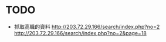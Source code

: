# TODO
- 抓取高職的資料 http://203.72.29.166/search/index.php?no=2
http://203.72.29.166/search/index.php?no=2&page=18